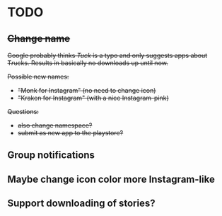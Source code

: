 # TODO

## ~~Change name~~
~~Google probably thinks *Tuck* is a typo and only suggests apps about T*r*ucks.
Results in basically no downloads up until now.~~

~~Possible new names:~~
- ~~"Monk for Instagram"   (no need to change icon)~~
- ~~"Kraken for Instagram" (with a nice Instagram-pink)~~

~~Questions:~~
- ~~also change namespace?~~
- ~~submit as new app to the playstore?~~

## Group notifications

## Maybe change icon color more Instagram-like

## Support downloading of stories?